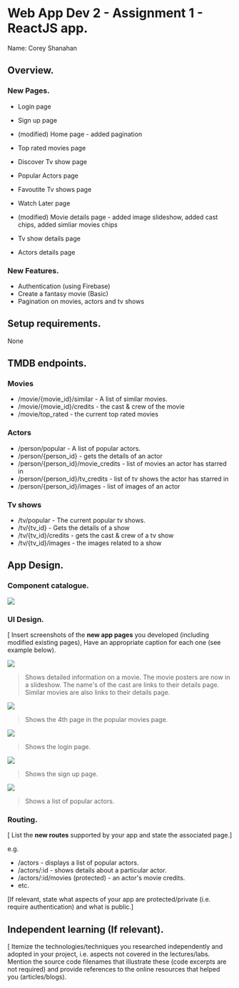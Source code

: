 # Web App Dev 2 - Assignment 1 - ReactJS app.

Name: Corey Shanahan

## Overview.

### New Pages.

- Login page
- Sign up page
- (modified) Home page - added pagination
- Top rated movies page
- Discover Tv show page
- Popular Actors page
- Favoutite Tv shows page
- Watch Later page

- (modified) Movie details page - added image slideshow, added cast chips, added simliar movies chips
- Tv show details page
- Actors details page

### New Features.

- Authentication (using Firebase)
- Create a fantasy movie (Basic)
- Pagination on movies, actors and tv shows

## Setup requirements.

None

## TMDB endpoints.

### Movies

- /movie/{movie_id}/similar - A list of similar movies.
- /movie/{movie_id}/credits - the cast & crew of the movie
- /movie/top_rated - the current top rated movies

### Actors

- /person/popular - A list of popular actors.
- /person/{person_id} - gets the details of an actor
- /person/{person_id}/movie_credits - list of movies an actor has starred in
- /person/{person_id}/tv_credits - list of tv shows the actor has starred in
- /person/{person_id}/images - list of images of an actor

### Tv shows

- /tv/popular - The current popular tv shows.
- /tv/{tv_id} - Gets the details of a show
- /tv/{tv_id}/credits - gets the cast & crew of a tv show
- /tv/{tv_id}/images - the images related to a show

## App Design.

### Component catalogue.

![](./images/story_book.png)

### UI Design.

[ Insert screenshots of the **new app pages** you developed (including modified existing pages), Have an appropriate caption for each one (see example below).

![ ](./images/movie_details_page.png)

> Shows detailed information on a movie. The movie posters are now in a slideshow. The name's of the cast are links to their details page. Similar movies are also links to their details page.

![ ](./images/movies_pagination.png)

> Shows the 4th page in the popular movies page.

![](./images/login_page.png)

> Shows the login page.

![](./images/sign_up_page.png)

> Shows the sign up page.

![](./images/actors_page.png)

> Shows a list of popular actors.

### Routing.

[ List the __new routes__ supported by your app and state the associated page.]

e.g.

- /actors - displays a list of popular actors.
- /actors/:id - shows details about a particular actor.
- /actors/:id/movies (protected) - an actor's movie credits.
- etc.

[If relevant, state what aspects of your app are protected/private (i.e. require authentication) and what is public.]

## Independent learning (If relevant).

[ Itemize the technologies/techniques you researched independently and adopted in your project, i.e. aspects not covered in the lectures/labs. Mention the source code filenames that illustrate these (code excerpts are not required) and provide references to the online resources that helped you (articles/blogs).
